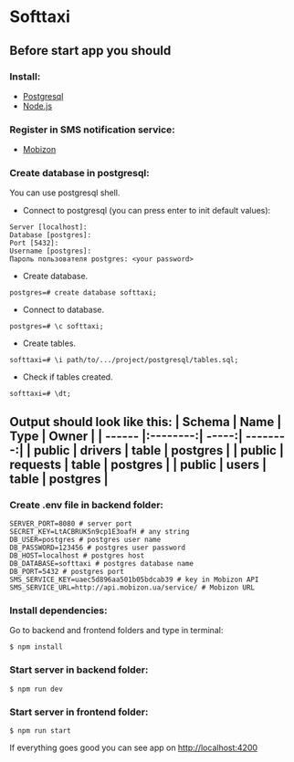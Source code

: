 # Softtaxi
## Before start app you should
### Install:
* [Postgresql](https://www.postgresql.org/download)
* [Node.js](https://nodejs.org/)
### Register in SMS notification service:
* [Mobizon](https://mobizon.ua)
  
### Create database in postgresql:

You can use postgresql shell.

* Connect to postgresql (you can press enter to init default values): 
```Shell Session
Server [localhost]:
Database [postgres]:
Port [5432]:
Username [postgres]:
Пароль пользователя postgres: <your password>
```
* Create database.

```Shell Session
postgres=# create database softtaxi;
```

* Connect to database.

```Shell Session
postgres=# \c softtaxi;
```
* Create tables.

```Shell Session
softtaxi=# \i path/to/.../project/postgresql/tables.sql;
```

* Check if tables created.
```Shell Session
softtaxi=# \dt;
```
Output should look like this:
| Schema | Name     | Type  | Owner    |
| ------ |:--------:| -----:| --------:|
| public | drivers  | table | postgres |
| public | requests | table | postgres |
| public | users    | table | postgres |
---
### Create .env file in backend folder:

```.properties
SERVER_PORT=8080 # server port
SECRET_KEY=LtACBRUK5n9cp1E3oafH # any string
DB_USER=postgres # postgres user name
DB_PASSWORD=123456 # postgres user password
DB_HOST=localhost # postgres host
DB_DATABASE=softtaxi # postgres database name
DB_PORT=5432 # postgres port
SMS_SERVICE_KEY=uaec5d896aa501b05bdcab39 # key in Mobizon API
SMS_SERVICE_URL=http://api.mobizon.ua/service/ # Mobizon URL
```
### Install dependencies:
Go to backend and frontend folders and type in terminal:
```Shell Session
$ npm install
```

### Start server in backend folder: 
```Shell Session
$ npm run dev
```
### Start server in frontend folder: 
```Shell Session
$ npm run start
```

If everything goes good you can see app on [http://localhost:4200](http://localhost:4200)
